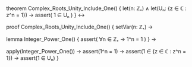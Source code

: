 theorem Complex_Roots_Unity_Include_One() {
  let(n: ℤ₊) ∧
  let(Uₙ: {z ∈ ℂ : z^n = 1}) →
  assert(
    1 ∈ Uₙ
  )
} ↔

proof Complex_Roots_Unity_Include_One() {
  setVar(n: ℤ₊) →
  
  lemma Integer_Power_One() {
    assert(
      ∀n ∈ ℤ₊ → 1^n = 1
    )
  } →
  
  apply(Integer_Power_One()) →
  assert(1^n = 1) →
  assert(1 ∈ {z ∈ ℂ : z^n = 1}) →
  assert(1 ∈ Uₙ)
}